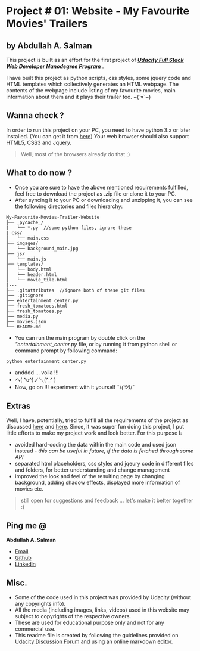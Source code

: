 # Project # 01: Website - My Favourite Movies' Trailers
## by Abdullah A. Salman

This project is built as an effort for the first project of ***[Udacity Full Stack Web Developer Nanodegree Program](https://classroom.udacity.com/nanodegrees/nd004/)*** .

I have built this project as python scripts, css styles, some jquery code and HTML templates which collectively generates an HTML webpage. The contents of the webpage include listing of my favourite movies, main information about them and it plays their trailer too.    \~(˘▾˘~)

Wanna check ?
-
In order to run this project on your PC, you need to have python 3.x or later installed. (You can get it from [here](https://www.python.org/downloads/)) 
Your web browser should also support HTML5, CSS3 and Jquery. 
>Well, most of the browsers already do that ;)

What to do now ?
-

 - Once you are sure to have the above mentioned requirements fulfilled, feel free to download the project as .zip file or clone it to your PC.
 - After syncing it to your PC or downloading and unzipping it, you can see the following directories and files hierarchy:
 ```
My-Favourite-Movies-Trailer-Website
├── _pycache_/
|   └── *.py  //some python files, ignore these 
| css/
│   └── main.css
├── imgages/
│   └── background_main.jpg
├── js/
│   └── main.js
├── templates/
│   └── body.html
│   └── header.html
│   └── movie_tile.html
|---
├── .gitattributes  //ignore both of these git files
├── .gitignore
├── entertainment_center.py
├── fresh_tomatoes.html
├── fresh_tomatoes.py
├── media.py
├── movies.json
└── README.md
```  

- You can run the main program by double click on the *"entertainment_center.py* file, or by running it from python shell or command prompt by following command:
```
python entertainment_center.py
```
- andddd ... voila !!!     
-  ヘ( \^o\^)ノ＼(\^_^ ) 
- Now, go on !!! experiment with it yourself  ¯\\_(ツ)_/¯


Extras
---------
Well, I have, potentially, tried to fulfill all the requirements of the project as discussed [here](https://review.udacity.com/#!/rubrics/2/view) and [here](https://discussions.udacity.com/t/movie-trailer-website-checklist-read-this-before-you-submit-your-project/39852). Since, it was super fun doing this project, I put little efforts to make my project work and look better.
For this purpose I:

 - avoided hard-coding the data within the main code and used json instead
		 *- this can be useful in future, if the data is fetched through some API*
 - separated html placeholders, css styles and jqeury code in different files and folders, for better understanding and change management
 - improved the look and feel of the resulting page by changing background, adding shadow effects, displayed more information of movies etc.
>still open for suggestions and feedback ... let's make it better together :)

Ping me @
-
**Abdullah A. Salman**

 - [Email](mailto:20abdullahahmadsalman@gmail.com)
 -  [Github](https://github.com/abdullah-22)
 - [Linkedin](http://www.linkedin.com/in/abdullahasalman)

Misc.
-
- Some of the code used in this project was provided by Udacity (without any copyrights info).
- All the media (including images, links, videos) used in this website may subject to copyrights of the respective owners. 
- These are used for educational purpose only and not for any commercial use.
- This readme file is created by following the guidelines provided on [Udacity Discussion Forum](https://discussions.udacity.com/t/movie-trailer-website-checklist-read-this-before-you-submit-your-project/39852) and using an online markdown [editor](https://stackedit.io/).